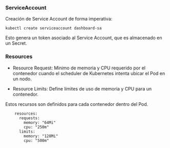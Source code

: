 

### ServiceAccount

Creación de Service Account de forma imperativa:

```
kubectl create serviceaccount dashboard-sa
```

Esto genera un token asociado al Service Account, que es almacenado en un Secret. 

### Resources

* Resource Request: Mínimo de memoria y CPU requerido por el contenedor cuando el scheduler de Kubernetes intenta ubicar el Pod en un nodo.

* Resource Limits: Define límites de uso de memoria y CPU para un contenedor.

Estos recursos son definidos para cada contenedor dentro del Pod.

```
    resources:
      requests:
        memory: "64Mi"
        cpu: "250m"
      limits:
        memory: "128Mi"
        cpu: "500m"
```